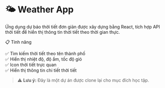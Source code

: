 <h1>🌤️ Weather App</h1>
<p>Ứng dụng dự báo thời tiết đơn giản được xây dựng bằng React, tích hợp API thời tiết để hiển thị thông tin thời tiết theo thời gian thực.</p>
<p>📋 Tính năng</p>
<div>
✅ Tìm kiếm thời tiết theo tên thành phố<br>
✅ Hiển thị nhiệt độ, độ ẩm, tốc độ gió<br>
✅ Icon thời tiết trực quan<br>
✅ Hiển thị thông tin chi tiết thời tiết<br>
</div>
<blockquote>
  ⚠️ <strong>Lưu ý:</strong> Đây là một dự án được clone lại cho mục đích học tập.<br>
</blockquote>



